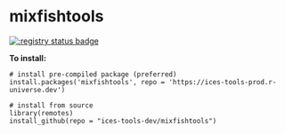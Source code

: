 mixfishtools
================
[![:registry status badge](https://ices-tools-prod.r-universe.dev/badges/mixfishtools)](https://ices-tools-prod.r-universe.dev)

**To install:**
```
# install pre-compiled package (preferred)
install.packages('mixfishtools', repo = 'https://ices-tools-prod.r-universe.dev')

# install from source
library(remotes)
install_github(repo = "ices-tools-dev/mixfishtools")
```

